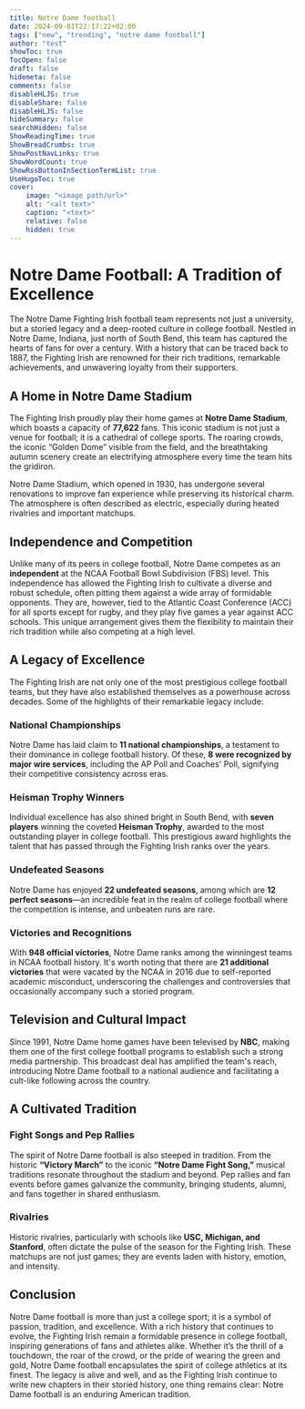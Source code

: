 ```yaml
---
title: Notre Dame football
date: 2024-09-01T22:17:22+02:00
tags: ["new", "trending", "notre dame football"]
author: "test"
showToc: true
TocOpen: false
draft: false
hidemeta: false
comments: false
disableHLJS: true
disableShare: false
disableHLJS: false
hideSummary: false
searchHidden: false
ShowReadingTime: true
ShowBreadCrumbs: true
ShowPostNavLinks: true
ShowWordCount: true
ShowRssButtonInSectionTermList: true
UseHugoToc: true
cover:
    image: "<image path/url>"
    alt: "<alt text>"
    caption: "<text>"
    relative: false
    hidden: true
---
```

# Notre Dame Football: A Tradition of Excellence

The Notre Dame Fighting Irish football team represents not just a university, but a storied legacy and a deep-rooted culture in college football. Nestled in Notre Dame, Indiana, just north of South Bend, this team has captured the hearts of fans for over a century. With a history that can be traced back to 1887, the Fighting Irish are renowned for their rich traditions, remarkable achievements, and unwavering loyalty from their supporters.

## A Home in Notre Dame Stadium

The Fighting Irish proudly play their home games at **Notre Dame Stadium**, which boasts a capacity of **77,622** fans. This iconic stadium is not just a venue for football; it is a cathedral of college sports. The roaring crowds, the iconic “Golden Dome” visible from the field, and the breathtaking autumn scenery create an electrifying atmosphere every time the team hits the gridiron.

Notre Dame Stadium, which opened in 1930, has undergone several renovations to improve fan experience while preserving its historical charm. The atmosphere is often described as electric, especially during heated rivalries and important matchups.

## Independence and Competition

Unlike many of its peers in college football, Notre Dame competes as an **independent** at the NCAA Football Bowl Subdivision (FBS) level. This independence has allowed the Fighting Irish to cultivate a diverse and robust schedule, often pitting them against a wide array of formidable opponents. They are, however, tied to the Atlantic Coast Conference (ACC) for all sports except for rugby, and they play five games a year against ACC schools. This unique arrangement gives them the flexibility to maintain their rich tradition while also competing at a high level.

## A Legacy of Excellence

The Fighting Irish are not only one of the most prestigious college football teams, but they have also established themselves as a powerhouse across decades. Some of the highlights of their remarkable legacy include:

### National Championships

Notre Dame has laid claim to **11 national championships**, a testament to their dominance in college football history. Of these, **8 were recognized by major wire services**, including the AP Poll and Coaches' Poll, signifying their competitive consistency across eras. 

### Heisman Trophy Winners

Individual excellence has also shined bright in South Bend, with **seven players** winning the coveted **Heisman Trophy**, awarded to the most outstanding player in college football. This prestigious award highlights the talent that has passed through the Fighting Irish ranks over the years. 

### Undefeated Seasons

Notre Dame has enjoyed **22 undefeated seasons**, among which are **12 perfect seasons**—an incredible feat in the realm of college football where the competition is intense, and unbeaten runs are rare.

### Victories and Recognitions

With **948 official victories**, Notre Dame ranks among the winningest teams in NCAA football history. It's worth noting that there are **21 additional victories** that were vacated by the NCAA in 2016 due to self-reported academic misconduct, underscoring the challenges and controversies that occasionally accompany such a storied program.

## Television and Cultural Impact

Since 1991, Notre Dame home games have been televised by **NBC**, making them one of the first college football programs to establish such a strong media partnership. This broadcast deal has amplified the team's reach, introducing Notre Dame football to a national audience and facilitating a cult-like following across the country.

## A Cultivated Tradition

### Fight Songs and Pep Rallies

The spirit of Notre Dame football is also steeped in tradition. From the historic **“Victory March”** to the iconic **“Notre Dame Fight Song,”** musical traditions resonate throughout the stadium and beyond. Pep rallies and fan events before games galvanize the community, bringing students, alumni, and fans together in shared enthusiasm.

### Rivalries

Historic rivalries, particularly with schools like **USC, Michigan, and Stanford**, often dictate the pulse of the season for the Fighting Irish. These matchups are not just games; they are events laden with history, emotion, and intensity.

## Conclusion

Notre Dame football is more than just a college sport; it is a symbol of passion, tradition, and excellence. With a rich history that continues to evolve, the Fighting Irish remain a formidable presence in college football, inspiring generations of fans and athletes alike. Whether it’s the thrill of a touchdown, the roar of the crowd, or the pride of wearing the green and gold, Notre Dame football encapsulates the spirit of college athletics at its finest. The legacy is alive and well, and as the Fighting Irish continue to write new chapters in their storied history, one thing remains clear: Notre Dame football is an enduring American tradition.
